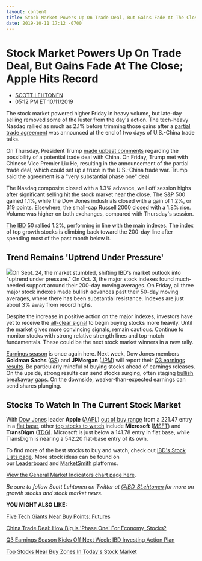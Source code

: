 ```yaml
---
layout: content
title: Stock Market Powers Up On Trade Deal, But Gains Fade At The Close; Apple Hits Record
date: 2019-10-11 17:12 -0700
---
```



Stock Market Powers Up On Trade Deal, But Gains Fade At The Close; Apple Hits Record
=====================================================================================




* [SCOTT LEHTONEN](https://www.investors.com/author/lehtonens/ "Posts by SCOTT LEHTONEN")
* 05:12 PM ET 10/11/2019




The stock market powered higher Friday in heavy volume, but late-day selling removed some of the luster from the day's action. The tech-heavy Nasdaq rallied as much as 2.1% before trimming those gains after a [partial trade agreement](https://www.investors.com/news/economy/china-trade-deal-impact-us-economy-dow-jones/) was announced at the end of two days of U.S.-China trade talks.




On Thursday, President Trump [made upbeat comments](https://www.investors.com/market-trend/the-big-picture/stock-market-rally-sparked-by-trump-us-china-trade-talk-dow-jones-apple-stock/) regarding the possibility of a potential trade deal with China. On Friday, Trump met with Chinese Vice Premier Liu He, resulting in the announcement of the partial trade deal, which could set up a truce in the U.S.-China trade war. Trump said the agreement is a "very substantial phase one" deal.


The Nasdaq composite closed with a 1.3% advance, well off session highs after significant selling hit the stock market near the close. The S&P 500 gained 1.1%, while the Dow Jones industrials closed with a gain of 1.2%, or 319 points. Elsewhere, the small-cap Russell 2000 closed with a 1.8% rise. Volume was higher on both exchanges, compared with Thursday's session.


[The IBD 50](https://research.investors.com/stock-lists/ibd-50/) rallied 1.2%, performing in line with the main indexes. The index of top growth stocks is climbing back toward the 200-day line after spending most of the past month below it.


Trend Remains 'Uptrend Under Pressure'
--------------------------------------


![](https://www.investors.com/wp-content/uploads/2019/10/MP101119-261x300.jpg)On Sept. 24, the market stumbled, shifting IBD's market outlook into "uptrend under pressure." On Oct. 3, the major stock indexes found much-needed support around their 200-day moving averages. On Friday, all three major stock indexes made bullish advances past their 50-day moving averages, where there has been substantial resistance. Indexes are just about 3% away from record highs.


Despite the increase in positive action on the major indexes, investors have yet to receive the [all-clear signal](https://www.investors.com/how-to-invest/investors-corner/what-is-a-follow-through-day/) to begin buying stocks more heavily. Until the market gives more convincing signals, remain cautious. Continue to monitor stocks with strong relative strength lines and top-notch fundamentals. These could be the next stock market winners in a new rally.


[Earnings season](https://www.investors.com/how-to-invest/investors-corner/how-to-invest-when-to-buy-growth-stocks-earnings/) is once again here. Next week, Dow Jones members **Goldman** **Sachs** ([GS](https://research.investors.com/quote.aspx?symbol=GS)) and **JPMorgan** ([JPM](https://research.investors.com/quote.aspx?symbol=JPM)) will report their [Q3 earnings results](https://www.investors.com/news/sp-500-earnings-q3-first-decline-3-years/). Be particularly mindful of buying stocks ahead of earnings releases. On the upside, strong results can send stocks surging, often staging [bullish breakaway gaps](https://www.investors.com/how-to-invest/investors-corner/breakaway-gap-the-art-of-the-breakout/). On the downside, weaker-than-expected earnings can send shares plunging.


Stocks To Watch In The Current Stock Market
-------------------------------------------



With [Dow Jones](https://www.investors.com/research/dow-jones-stocks/) leader **Apple** ([AAPL](https://research.investors.com/quote.aspx?symbol=AAPL)) [out of buy range](https://www.investors.com/how-to-invest/investors-corner/nvidia-buy-range/) from a 221.47 entry in a [flat base](https://www.investors.com/how-to-invest/investors-corner/flat-base-stock-dollar-tree-breakout/), other [top stocks to watch](http://www.investors.com/research/best-stocks-to-buy-now/) include **Microsoft** ([MSFT](https://research.investors.com/quote.aspx?symbol=MSFT)) and **TransDigm** ([TDG](https://research.investors.com/quote.aspx?symbol=TDG)). Microsoft is just below a 141.78 entry in flat base, while TransDigm is nearing a 542.20 flat-base entry of its own.


To find more of the best stocks to buy and watch, check out [IBD's Stock Lists page](https://www.investors.com/stock-lists/stocks-to-watch-top-rated-ipos-big-caps-and-growth-stocks/). More stock ideas can be found on our [Leaderboard](https://leaderboard.investors.com/#/leaders/leadersnearabuypoint) and [MarketSmith](https://marketsmith.investors.com/) platforms.


[View the General Market Indicators chart page here](https://www.investors.com/wp-content/uploads/2019/10/GMI_101419.pdf).


*Be sure to follow Scott Lehtonen on Twitter at [@IBD\_SLehtonen](https://twitter.com/IBD_SLehtonen) for more on growth stocks and stock market news.*


**YOU MIGHT ALSO LIKE:**


[Five Tech Giants Near Buy Points: Futures](https://www.investors.com/market-trend/stock-market-today/dow-jones-futures-china-trade-deal-spur-stock-market-rally-apple-stock-microsoft-stock-google-stock-nvidia/)


[China Trade Deal: How Big Is 'Phase One' For Economy, Stocks?](https://www.investors.com/news/economy/china-trade-deal-impact-us-economy-dow-jones/)


[Q3 Earnings Season Kicks Off Next Week: IBD Investing Action Plan](https://www.investors.com/research/investing-action-plan/earnings-reports-netflix-jpmorgan-goldman-sachs-ibm-q3-2019/)


[Top Stocks Near Buy Zones In Today's Stock Market](https://www.investors.com/category/stock-lists/stocks-near-a-buy-zone/)




